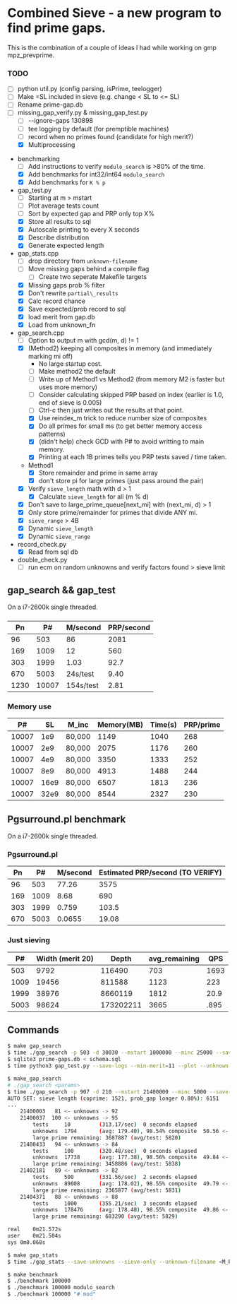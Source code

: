 # Combined Sieve - a new program to find prime gaps.

This is the combination of a couple of ideas I had while working on gmp mpz\_prevprime.

### TODO

* [ ] python util.py (config parsing, isPrime, teelogger)
* [ ] Make =SL included in sieve (e.g. change < SL to <= SL)
* [ ] Rename prime-gap.db
* [ ] missing\_gap\_verify.py & missing\_gap\_test.py
  * [ ] --ignore-gaps 130898
  * [ ] tee logging by default (for premptible machines)
  * [ ] record when no primes found (candidate for high merit?)
  * [x] Multiprocessing
* benchmarking
  * [ ] Add instructions to verify `modulo_search` is >80% of the time.
  * [x] Add benchmarks for int32/int64 `modulo_search`
  * [x] Add benchmarks for `K % p`
* gap\_test.py
  * [ ] Starting at m > mstart
  * [ ] Plot average tests count
  * [ ] Sort by expected gap and PRP only top X%
  * [x] Store all results to sql
  * [x] Autoscale printing to every X seconds
  * [x] Describe distribution
  * [x] Generate expected length
* gap\_stats.cpp
  * [ ] drop directory from `unknown-filename`
  * [ ] Move missing gaps behind a compile flag
    * [ ] Create two seperate Makefile targets
  * [x] Missing gaps prob % filter
  * [x] Don't rewrite `partial\_results`
  * [x] Calc record chance
  * [x] Save expected/prob record to sql
  * [x] load merit from gap.db
  * [x] Load from unknown\_fn
* gap\_search.cpp
  * [ ] Option to output m with gcd(m, d) != 1
  * [x] (Method2) keeping all composites in memory (and immediately marking mi off)
    * No large startup cost.
    * [ ] Make method2 the default
    * [ ] Write up of Method1 vs Method2 (from memory M2 is faster but uses more memory)
    * [ ] Consider calculating skipped PRP based on index (earlier is 1.0, end of sieve is 0.005)
    * [ ] Ctrl-c then just writes out the results at that point.
    * [x] Use reindex\_m trick to reduce number size of composites
    * [x] Do all primes for small ms (to get better memory access patterns)
    * [x] (didn't help) check GCD with P# to avoid writting to main memory.
    * [x] Printing at each 1B primes tells you PRP tests saved / time taken.
  * Method1
    * [x] Store remainder and prime in same array
    * [x] don't store pi for large primes (just pass around the pair)
  * [x] Verify `sieve_length` math with d > 1
    * [x] Calculate `sieve_length` for all (m % d)
  * [x] Don't save to large\_prime\_queue[next\_mi] with (next\_mi, d) > 1
  * [x] Only store prime/remainder for primes that divide ANY mi.
  * [x] `sieve_range` > 4B
  * [x] Dynamic `sieve_length`
  * [x] Dynamic `sieve_range`
* record\_check.py
  * [x] Read from sql db
* double\_check.py
  * [ ] run ecm on random unknowns and verify factors found > sieve limit

## gap\_search && gap\_test
On a i7-2600k single threaded.

###

| Pn   | P#    | M/second  | PRP/second |
|------|-------|-----------|------------|
| 96   | 503   | 86        | 2081       |
| 169  | 1009  | 12        | 560        |
| 303  | 1999  | 1.03      | 92.7       |
| 670  | 5003  | 24s/test  | 9.40       |
| 1230 | 10007 | 154s/test | 2.81       |

### Memory use

| P#    | SL   | M\_inc   | Memory(MB) | Time(s) | PRP/prime |
|-------|------|----------|------------|---------|-----------|
| 10007 |  1e9 | 80,000   | 1149       | 1040    | 268       |
| 10007 |  2e9 | 80,000   | 2075       | 1176    | 260       |
| 10007 |  4e9 | 80,000   | 3350       | 1333    | 252       |
| 10007 |  8e9 | 80,000   | 4913       | 1488    | 244       |
| 10007 | 16e9 | 80,000   | 6507       | 1813    | 236       |
| 10007 | 32e9 | 80,000   | 8544       | 2327    | 230       |

## Pgsurround.pl benchmark
On a i7-2600k single threaded.

### Pgsurround.pl

| Pn   | P#    | M/second      | Estimated PRP/second (TO VERIFY) |
|------|-------|---------------|----------------------------------|
| 96   | 503   | 77.26         | 3575                             |
| 169  | 1009  | 8.68          | 690                              |
| 303  | 1999  | 0.759         | 103.5                            |
| 670  | 5003  | 0.0655        | 19.08                            |

### Just sieving

|  P#   | Width (merit 20)  | Depth     | avg\_remaining | QPS  |
|-------|-------------------|-----------|----------------|------|
| 503   | 9792              | 116490    | 703            | 1693 |
| 1009  | 19456             | 811588    | 1123           | 223  |
| 1999  | 38976             | 8660119   | 1812           | 20.9 |
| 5003  | 98624             | 173202211 | 3665           | .895 |


## Commands

```bash
$ make gap_search
$ time ./gap_search -p 503 -d 30030 --mstart 1000000 --minc 25000 --save-unknowns --sieve-only --sieve-range 10000
$ sqlite3 prime-gaps.db < schema.sql
$ time python3 gap_test.py --save-logs --min-merit=11 --plot --unknown-filename 1000000_503_30030_25000_s3181_l10000M.txt
```

```bash
$ make_gap_search
# ./gap_search <params>
$ time ./gap_search -p 907 -d 210 --mstart 21400000 --minc 5000 --save-unknowns --sieve-only --sieve-range 1000
AUTO SET: sieve length (coprime: 1521, prob_gap longer 0.80%): 6151
...
	21400003   81 <- unknowns -> 92
	21400037  100 <- unknowns -> 95
	    tests     10         (313.17/sec)  0 seconds elapsed
	    unknowns  1794       (avg: 179.40), 98.54% composite  50.56 <- % -> 49.44%
	    large prime remaining: 3687887 (avg/test: 5820)
	21400433   94 <- unknowns -> 84
	    tests     100        (320.48/sec)  0 seconds elapsed
	    unknowns  17738      (avg: 177.38), 98.56% composite  49.84 <- % -> 50.16%
	    large prime remaining: 3458886 (avg/test: 5838)
	21402181   89 <- unknowns -> 82
	    tests     500        (331.56/sec)  2 seconds elapsed
	    unknowns  89008      (avg: 178.02), 98.55% composite  49.79 <- % -> 50.21%
	    large prime remaining: 2365877 (avg/test: 5831)
	21404371   88 <- unknowns -> 88
	    tests     1000       (355.21/sec)  3 seconds elapsed
	    unknowns  178476     (avg: 178.48), 98.55% composite  49.86 <- % -> 50.14%
	    large prime remaining: 683290 (avg/test: 5829)

real	0m21.572s
user	0m21.504s
sys	0m0.068s
```

```bash
$ make gap_stats
$ time ./gap_stats --save-unknowns --sieve-only --unknown-filename <M_P_D_MINC_sX_lSL.txt>

$ make benchmark
$ ./benchmark 100000
$ ./benchmark 100000 modulo_search
$ ./benchmark 100000 "# mod"
```
